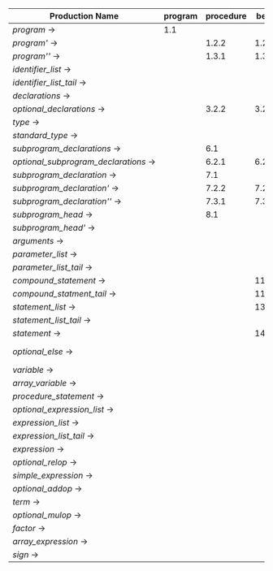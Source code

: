 Production Name                       |**program**|**procedure**|**begin**|**call**|**id**  |**num** |**var**|**integer**|**real**|**array**| **(**  | **)**  | **[**  | **]** | **,**  | **;**  | **.** | **+**  | **-**  |**relop**|**addop**|**mulop**|**assignop**|**not**  |**if**  |**then**|**else**        |**do** |**while**|**end** | **$** | 
--------------------------------------|-----------|-------------|---------|--------|--------|--------|-------|-----------|--------|---------|--------|--------|--------|-------|--------|--------|-------|--------|--------|---------|---------|---------|------------|---------|--------|--------|----------------|-------|---------|--------|-------| 
*program* →                           |    1.1    |             |         |        |        |        |       |           |        |         |        |        |        |       |        |        |       |        |        |         |         |         |            |         |        |        |                |       |         |        |       | 
*program'* →                          |           |    1.2.2    |  1.2.3  |        |        |        | 1.2.1 |           |        |         |        |        |        |       |        |        |       |        |        |         |         |         |            |         |        |        |                |       |         |        |       | 
*program''* →                         |           |    1.3.1    |  1.3.2  |        |        |        |       |           |        |         |        |        |        |       |        |        |       |        |        |         |         |         |            |         |        |        |                |       |         |        |       | 
*identifier_list* →                   |           |             |         |        | 2.1.1  |        |       |           |        |         |        |        |        |       |        |        |       |        |        |         |         |         |            |         |        |        |                |       |         |        |       | 
*identifier_list_tail* →              |           |             |         |        |        |        |       |           |        |         |        | 2.2.2  |        |       | 2.2.1  |        |       |        |        |         |         |         |            |         |        |        |                |       |         |        |       | 
*declarations* →                      |           |             |         |        |        |        |  3.1  |           |        |         |        |        |        |       |        |        |       |        |        |         |         |         |            |         |        |        |                |       |         |        |       | 
*optional_declarations* →             |           |    3.2.2    |  3.2.2  |        |        |        | 3.2.1 |           |        |         |        |        |        |       |        |        |       |        |        |         |         |         |            |         |        |        |                |       |         |        |       | 
*type* →                              |           |             |         |        |        |        |       |    4.1    |  4.1   |   4.2   |        |        |        |       |        |        |       |        |        |         |         |         |            |         |        |        |                |       |         |        |       | 
*standard_type* →                     |           |             |         |        |        |        |       |    5.1    |  5.2   |         |        |        |        |       |        |        |       |        |        |         |         |         |            |         |        |        |                |       |         |        |       | 
*subprogram_declarations* →           |           |     6.1     |         |        |        |        |       |           |        |         |        |        |        |       |        |        |       |        |        |         |         |         |            |         |        |        |                |       |         |        |       | 
*optional_subprogram_declarations* →  |           |    6.2.1    |  6.2.2  |        |        |        |       |           |        |         |        |        |        |       |        |        |       |        |        |         |         |         |            |         |        |        |                |       |         |        |       | 
*subprogram_declaration* →            |           |     7.1     |         |        |        |        |       |           |        |         |        |        |        |       |        |        |       |        |        |         |         |         |            |         |        |        |                |       |         |        |       | 
*subprogram_declaration'* →           |           |    7.2.2    |  7.2.3  |        |        |        | 7.2.1 |           |        |         |        |        |        |       |        |        |       |        |        |         |         |         |            |         |        |        |                |       |         |        |       | 
*subprogram_declaration''* →          |           |    7.3.1    |  7.3.2  |        |        |        |       |           |        |         |        |        |        |       |        |        |       |        |        |         |         |         |            |         |        |        |                |       |         |        |       | 
*subprogram_head* →                   |           |     8.1     |         |        |        |        |       |           |        |         |        |        |        |       |        |        |       |        |        |         |         |         |            |         |        |        |                |       |         |        |       | 
*subprogram_head'* →                  |           |             |         |        |        |        |       |           |        |         | 8.2.1  |        |        |       |        | 8.2.2  |       |        |        |         |         |         |            |         |        |        |                |       |         |        |       | 
*arguments* →                         |           |             |         |        |        |        |       |           |        |         |   9    |        |        |       |        |        |       |        |        |         |         |         |            |         |        |        |                |       |         |        |       | 
*parameter_list* →                    |           |             |         |        | 10.1.1 |        |       |           |        |         |        |        |        |       |        |        |       |        |        |         |         |         |            |         |        |        |                |       |         |        |       | 
*parameter_list_tail* →               |           |             |         |        |        |        |       |           |        |         |        | 10.2.2 |        |       |        | 10.2.1 |       |        |        |         |         |         |            |         |        |        |                |       |         |        |       | 
*compound_statement* →                |           |             |   11.1  |        |        |        |       |           |        |         |        |        |        |       |        |        |       |        |        |         |         |         |            |         |        |        |                |       |         |        |       | 
*compound_statment_tail* →            |           |             | 11.2.1  | 11.2.1 | 11.2.1 |        |       |           |        |         |        |        |        |       |        |        |       |        |        |         |         |         |            |         | 11.2.1 |        |                |       | 11.2.1  | 11.2.2 |       | 
*statement_list* →                    |           |             | 13.1.1  | 13.1.1 | 13.1.1 |        |       |           |        |         |        |        |        |       |        |        |       |        |        |         |         |         |            |         | 13.1.1 |        |                |       | 13.1.1  |        |       | 
*statement_list_tail* →               |           |             |         |        |        |        |       |           |        |         |        |        |        |       |        | 13.2.1 |       |        |        |         |         |         |            |         |        |        |                |       |         | 13.2.2 |       | 
*statement* →                         |           |             | 14.1.3  | 14.1.2 | 14.1.1 |        |       |           |        |         |        |        |        |       |        |        |       |        |        |         |         |         |            |         | 14.1.4 |        |                |       | 14.1.5  |        |       | 
*optional_else* →                     |           |             |         |        |        |        |       |           |        |         |        |        |        |       |        | 14.2.2 |       |        |        |         |         |         |            |         |        |        | 14.2.1  14.2.2 |       | 14.2.2  |        |       | 
*variable* →                          |           |             |         |        |  15.1  |        |       |           |        |         |        |        |        |       |        |        |       |        |        |         |         |         |            |         |        |        |                |       |         |        |       | 
*array_variable* →                    |           |             |         |        |        |        |       |           |        |         |        |        | 15.2.1 |       |        |        |       |        |        |         |         |         |   15.2.2   |         |        |        |                |       |         |        |       | 
*procedure_statement* →               |           |             |         |  16.1  |        |        |       |           |        |         |        |        |        |       |        |        |       |        |        |         |         |         |            |         |        |        |                |       |         |        |       | 
*optional_expression_list* →          |           |             |         |        |        |        |       |           |        |         | 16.2.1 |        |        |       |        | 16.2.2 |       |        |        |         |         |         |            |         |        |        |     16.2.2     |       |         | 16.2.2 |       | 
*expression_list* →                   |           |             |         |        | 17.1.1 | 17.1.1 |       |           |        |         | 17.1.1 |        |        |       |        |        |       | 17.1.1 | 17.1.1 |         |         |         |            |  17.1.1 |        |        |                |       |         |        |       | 
*expression_list_tail* →              |           |             |         |        |        |        |       |           |        |         |        | 17.2.2 |        |       | 17.2.1 |        |       |        |        |         |         |         |            |         |        |        |                |       |         |        |       | 
*expression* →                        |           |             |         |        |  18.1  | 18.1   |       |           |        |         | 18.1   |        |        |       |  18.1  |        |       |  18.1  |  18.1  |         |         |         |            |   18.1  |        |        |                |       |         |        |       | 
*optional_relop* →                    |           |             |         |        |        |        |       |           |        |         |        | 18.2.2 |        |18.2.2 | 18.2.2 | 18.2.2 |       |        |        |  18.2.1 |         |         |            |         |        | 18.2.2 |     18.2.2     |18.2.2 |         | 18.2.2 |       | 
*simple_expression* →                 |           |             |         |        | 19.1.1 | 19.1.1 |       |           |        |         | 19.1.1 | 19.1.2 |        |19.1.2 | 19.1.2 | 19.1.2 |       |        |        |  19.1.2 |         |         |            | 19.1.1  |        | 19.1.2 |     19.1.2     |19.1.2 |         | 19.1.2 |       | 
*optional_addop* →                    |           |             |         |        |        |        |       |           |        |         |        | 19.2.2 |        |19.2.2 | 19.2.2 | 19.2.2 |       |        |        |  19.2.2 |  19.2.1 |         |            |         |        | 19.2.2 |     19.2.2     |19.2.2 |         | 19.2.2 |       | 
*term* →                              |           |             |         |        | 20.1.1 | 20.1.1 |       |           |        |         | 20.1.1 |        |        |       |        |        |       |        |        |         |         |         |            | 20.1.1  |        |        |                |       |         |        |       | 
*optional_mulop* →                    |           |             |         |        |        |        |       |           |        |         |        | 20.2.2 |        |20.2.2 | 20.2.2 | 20.2.2 |       |        |        |  20.2.2 |  20.2.2 | 20.2.1  |            |         |        | 20.2.2 |     20.2.2     |20.2.2 |         | 20.2.2 |       | 
*factor* →                            |           |             |         |        | 21.1.1 | 21.1.2 |       |           |        |         | 21.1.3 |        |        |       |        |        |       |        |        |         |         |         |            | 21.1.4  |        |        |                |       |         |        |       | 
*array_expression* →                  |           |             |         |        |        |        |       |           |        |         |        | 21.2.2 | 21.2.1 |21.2.2 | 21.2.2 | 21.2.2 |       |        |        |  21.2.2 |  21.2.2 | 21.2.2  |            |         |        | 21.2.2 |     21.2.2     |21.2.2 |         | 21.2.2 |       | 
*sign* →                              |           |             |         |        |        |        |       |           |        |         |        |        |        |       |        |        |       |  22.1  |  22.2  |         |         |         |            |         |        |        |                |       |         |        |       | 
 